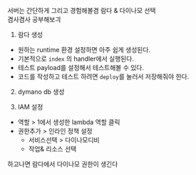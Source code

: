 서버는 간단하게 그리고 경험해볼겸 람다 & 다이나모 선택  
겸사겸사 공부해보긔

1. 람다 생성

- 원하는 runtime 환경 설정하면 아주 쉽게 생성된다.
- 기본적으로 `index` 의 handler에서 실행된다.
- 테스트 payload를 설정해서 테스트해볼 수 있다.
- 코드를 작성하고 테스트 하려면 `deploy`를 눌러서 저장해줘야 한다.

2. dymano db 생성

3. IAM 설정
- 역할 > 1에서 생성한 lambda 역할 클릭
- 권한추가 > 인라인 정책 설정
    - 서비스선택 > 다이나모디비
    - 작업& 리소스 선택

하고나면 람다에서 다이나모 권한이 생긴다

